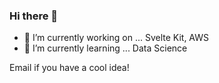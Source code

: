 ### Hi there 👋

- 🔭 I’m currently working on ... Svelte Kit, AWS
- 🌱 I’m currently learning ... Data Science

Email if you have a cool idea!
